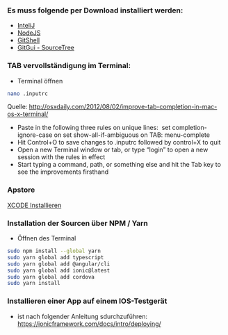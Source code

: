 
### Es muss folgende per Download installiert werden:
* [InteliJ](https://www.jetbrains.com/idea/download/)
* [NodeJS](https://nodejs.org/en/download/)
* [GitShell](https://git-scm.com/downloads)
* [GitGui - SourceTree](https://www.sourcetreeapp.com)

### TAB vervollständigung im Terminal:
* Terminal öffnen
```bash
nano .inputrc
```
Quelle: http://osxdaily.com/2012/08/02/improve-tab-completion-in-mac-os-x-terminal/
* Paste in the following three rules on unique lines:  set completion-ignore-case on set show-all-if-ambiguous on TAB: menu-complete 
* Hit Control+O to save changes to .inputrc followed by control+X to quit
* Open a new Terminal window or tab, or type “login” to open a new session with the rules in effect
* Start typing a command, path, or something else and hit the Tab key to see the improvements firsthand

### Apstore
[XCODE Installieren](https://itunes.apple.com/de/app/xcode/id497799835?mt=12)


### Installation der Sourcen über NPM / Yarn
* Öffnen des Terminal
```bash
sudo npm install --global yarn
sudo yarn global add typescript
sudo yarn global add @angular/cli
sudo yarn global add ionic@latest
sudo yarn global add cordova
sudo yarn install
```

### Installieren einer App auf einem IOS-Testgerät
* ist nach folgender Anleitung sdurchzuführen: https://ionicframework.com/docs/intro/deploying/
